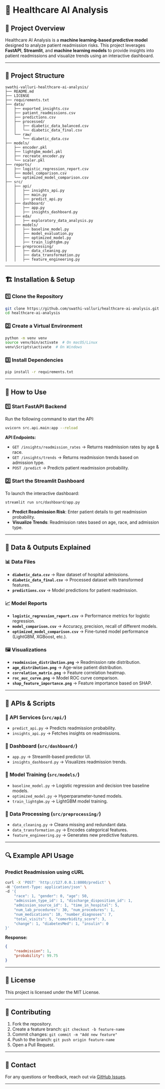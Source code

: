 
# 🏥 Healthcare AI Analysis

## 📌 Project Overview
Healthcare AI Analysis is a **machine learning-based predictive model** designed to analyze patient readmission risks. This project leverages **FastAPI**, **Streamlit**, and **machine learning models** to provide insights into patient readmissions and visualize trends using an interactive dashboard.

---

## 📂 **Project Structure**
```
swathi-valluri-healthcare-ai-analysis/
├── README.md
├── LICENSE
├── requirements.txt
├── data/
│   ├── exported_insights.csv
│   ├── patient_readmissions.csv
│   ├── predictions.csv
│   ├── processed/
│   │   ├── diabetic_data_balanced.csv
│   │   └── diabetic_data_final.csv
│   └── raw/
│       └── diabetic_data.csv
├── models/
│   ├── encoder.pkl
│   ├── lightgbm_model.pkl
│   ├── recreate_encoder.py
│   └── scaler.pkl
├── reports/
│   ├── logistic_regression_report.csv
│   ├── model_comparison.csv
│   └── optimized_model_comparison.csv
├── src/
│   ├── api/
│   │   ├── insights_api.py
│   │   ├── main.py
│   │   ├── predict_api.py
│   ├── dashboard/
│   │   ├── app.py
│   │   ├── insights_dashboard.py
│   ├── eda/
│   │   ├── exploratory_data_analysis.py
│   ├── models/
│   │   ├── baseline_model.py
│   │   ├── model_evaluation.py
│   │   ├── optimized_model.py
│   │   ├── train_lightgbm.py
│   ├── preprocessing/
│   │   ├── data_cleaning.py
│   │   ├── data_transformation.py
│   │   ├── feature_engineering.py
```

---

## 🏗 **Installation & Setup**
### **1️⃣ Clone the Repository**
```bash
git clone https://github.com/swathi-valluri/healthcare-ai-analysis.git
cd healthcare-ai-analysis
```

### **2️⃣ Create a Virtual Environment**
```bash
python -m venv venv
source venv/bin/activate  # On macOS/Linux
venv\Scripts\activate  # On Windows
```

### **3️⃣ Install Dependencies**
```bash
pip install -r requirements.txt
```

---

## 🚀 **How to Use**
### **1️⃣ Start FastAPI Backend**
Run the following command to start the API:
```bash
uvicorn src.api.main:app --reload
```
**API Endpoints:**
- `GET /insights/readmission_rates` → Returns readmission rates by age & race.
- `GET /insights/trends` → Returns readmission trends based on admission type.
- `POST /predict` → Predicts patient readmission probability.

### **2️⃣ Start the Streamlit Dashboard**
To launch the interactive dashboard:
```bash
streamlit run src/dashboard/app.py
```
- **Predict Readmission Risk**: Enter patient details to get readmission probability.
- **Visualize Trends**: Readmission rates based on age, race, and admission type.

---

## 🏥 **Data & Outputs Explained**
### **📊 Data Files**
- **`diabetic_data.csv`** → Raw dataset of hospital admissions.
- **`diabetic_data_final.csv`** → Processed dataset with transformed features.
- **`predictions.csv`** → Model predictions for patient readmission.

### **📈 Model Reports**
- **`logistic_regression_report.csv`** → Performance metrics for logistic regression.
- **`model_comparison.csv`** → Accuracy, precision, recall of different models.
- **`optimized_model_comparison.csv`** → Fine-tuned model performance (LightGBM, XGBoost, etc.).

### **🖼️ Visualizations**
- **`readmission_distribution.png`** → Readmission rate distribution.
- **`age_distribution.png`** → Age-wise patient distribution.
- **`correlation_matrix.png`** → Feature correlation heatmap.
- **`roc_auc_curve.png`** → Model ROC curve comparison.
- **`shap_feature_importance.png`** → Feature importance based on SHAP.

---

## 📜 **APIs & Scripts**
### **📌 API Services (`src/api/`)**
- `predict_api.py` → Predicts readmission probability.
- `insights_api.py` → Fetches insights on readmissions.

### **📌 Dashboard (`src/dashboard/`)**
- `app.py` → Streamlit-based predictor UI.
- `insights_dashboard.py` → Visualizes readmission trends.

### **📌 Model Training (`src/models/`)**
- `baseline_model.py` → Logistic regression and decision tree baseline models.
- `optimized_model.py` → Hyperparameter-tuned models.
- `train_lightgbm.py` → LightGBM model training.

### **📌 Data Processing (`src/preprocessing/`)**
- `data_cleaning.py` → Cleans missing and redundant data.
- `data_transformation.py` → Encodes categorical features.
- `feature_engineering.py` → Generates new predictive features.

---

## 🔍 **Example API Usage**
### **Predict Readmission using cURL**
```bash
curl -X 'POST' 'http://127.0.0.1:8000/predict' \
-H 'Content-Type: application/json' \
-d '{
    "race": 1, "gender": 0, "age": 50,
    "admission_type_id": 1, "discharge_disposition_id": 1,
    "admission_source_id": 1, "time_in_hospital": 5,
    "num_lab_procedures": 30, "num_procedures": 1,
    "num_medications": 10, "number_diagnoses": 7,
    "total_visits": 5, "comorbidity_score": 3,
    "change": 1, "diabetesMed": 1, "insulin": 0
}'
```
**Response:**
```json
{
    "readmission": 1,
    "probability": 99.75
}
```

---

## 📝 **License**
This project is licensed under the MIT License.

---

## 📌 **Contributing**
1. Fork the repository.
2. Create a feature branch: `git checkout -b feature-name`
3. Commit changes: `git commit -m "Add new feature"`
4. Push to the branch: `git push origin feature-name`
5. Open a Pull Request.

---

## 📧 **Contact**
For any questions or feedback, reach out via [GitHub Issues](https://github.com/swathi-valluri/healthcare-ai-analysis/issues).

---
